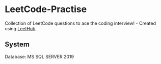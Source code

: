 # LeetCode-Practise
Collection of LeetCode questions to ace the coding interview! - Created using [LeetHub](https://github.com/QasimWani/LeetHub).

## System
Database: MS SQL SERVER 2019
